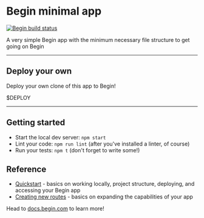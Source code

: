 # Begin minimal app

[![Begin build status](https://buildstatus.begin.app/craft-evd/status.svg)](https://begin.com)

A very simple Begin app with the minimum necessary file structure to get going on Begin

---

## Deploy your own

Deploy your own clone of this app to Begin!

$DEPLOY

---

## Getting started
- Start the local dev server: `npm start`
- Lint your code: `npm run lint` (after you've installed a linter, of course)
- Run your tests: `npm t` (don't forget to write some!)


## Reference
- [Quickstart](https://docs.begin.com/en/guides/quickstart/) - basics on working locally, project structure, deploying, and accessing your Begin app
- [Creating new routes](https://docs.begin.com/en/functions/creating-new-functions) - basics on expanding the capabilities of your app

Head to [docs.begin.com](https://docs.begin.com/) to learn more!

